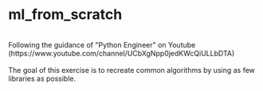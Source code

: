 # ml_from_scratch
<br>
Following the guidance of "Python Engineer" on Youtube (https://www.youtube.com/channel/UCbXgNpp0jedKWcQiULLbDTA)
<br><br>
The goal of this exercise is to recreate common algorithms by using as few libraries as possible.
